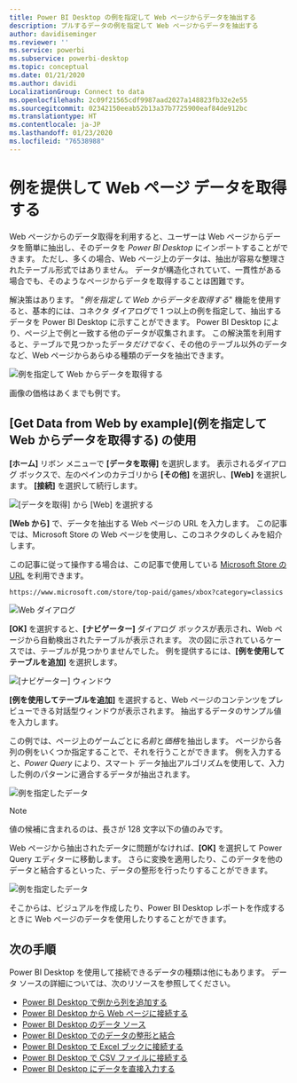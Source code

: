 ```yaml
---
title: Power BI Desktop の例を指定して Web ページからデータを抽出する
description: プルするデータの例を指定して Web ページからデータを抽出する
author: davidiseminger
ms.reviewer: ''
ms.service: powerbi
ms.subservice: powerbi-desktop
ms.topic: conceptual
ms.date: 01/21/2020
ms.author: davidi
LocalizationGroup: Connect to data
ms.openlocfilehash: 2c09f21565cdf9987aad2027a148823fb32e2e55
ms.sourcegitcommit: 02342150eeab52b13a37b7725900eaf84de912bc
ms.translationtype: HT
ms.contentlocale: ja-JP
ms.lasthandoff: 01/23/2020
ms.locfileid: "76538988"
---
```

# <a name="get-webpage-data-by-providing-examples"></a>例を提供して Web ページ データを取得する

Web ページからのデータ取得を利用すると、ユーザーは Web ページからデータを簡単に抽出し、そのデータを *Power BI Desktop* にインポートすることができます。 ただし、多くの場合、Web ページ上のデータは、抽出が容易な整理されたテーブル形式ではありません。 データが構造化されていて、一貫性がある場合でも、そのようなページからデータを取得することは困難です。

解決策はあります。 "*例を指定して Web からデータを取得する*" 機能を使用すると、基本的には、コネクタ ダイアログで 1 つ以上の例を指定して、抽出するデータを Power BI Desktop に示すことができます。 Power BI Desktop により、ページ上で例と一致する他のデータが収集されます。 この解決策を利用すると、テーブルで見つかったデータ*だけでなく*、その他のテーブル以外のデータなど、Web ページからあらゆる種類のデータを抽出できます。

![例を指定して Web からデータを取得する](media/desktop-connect-to-web-by-example/web-by-example_01.png)

画像の価格はあくまでも例です。

## <a name="using-get-data-from-web-by-example"></a>[Get Data from Web by example]\(例を指定して Web からデータを取得する\) の使用

**[ホーム]** リボン メニューで **[データを取得]** を選択します。 表示されるダイアログ ボックスで、左のペインのカテゴリから **[その他]** を選択し、**[Web]** を選択します。 **[接続]** を選択して続行します。

![[データを取得] から [Web] を選択する](media/desktop-connect-to-web-by-example/web-by-example_03.png)

**[Web から]** で、データを抽出する Web ページの URL を入力します。 この記事では、Microsoft Store の Web ページを使用し、このコネクタのしくみを紹介します。

この記事に従って操作する場合は、この記事で使用している [Microsoft Store の URL](https://www.microsoft.com/store/top-paid/games/xbox?category=classics) を利用できます。

    https://www.microsoft.com/store/top-paid/games/xbox?category=classics

![Web ダイアログ](media/desktop-connect-to-web-by-example/web-by-example_04.png)

**[OK]** を選択すると、**[ナビゲーター]** ダイアログ ボックスが表示され、Web ページから自動検出されたテーブルが表示されます。 次の図に示されているケースでは、テーブルが見つかりませんでした。 例を提供するには、**[例を使用してテーブルを追加]** を選択します。

![[ナビゲーター] ウィンドウ](media/desktop-connect-to-web-by-example/web-by-example_05.png)

**[例を使用してテーブルを追加]** を選択すると、Web ページのコンテンツをプレビューできる対話型ウィンドウが表示されます。 抽出するデータのサンプル値を入力します。

この例では、ページ上のゲームごとに*名前*と*価格*を抽出します。 ページから各列の例をいくつか指定することで、それを行うことができます。 例を入力すると、*Power Query* により、スマート データ抽出アルゴリズムを使用して、入力した例のパターンに適合するデータが抽出されます。

![例を指定したデータ](media/desktop-connect-to-web-by-example/web-by-example_06.png)

> [!NOTE]
> 値の候補に含まれるのは、長さが 128 文字以下の値のみです。

Web ページから抽出されたデータに問題がなければ、**[OK]** を選択して Power Query エディターに移動します。 さらに変換を適用したり、このデータを他のデータと結合するといった、データの整形を行ったりすることができます。

![例を指定したデータ](media/desktop-connect-to-web-by-example/web-by-example_07.png)

そこからは、ビジュアルを作成したり、Power BI Desktop レポートを作成するときに Web ページのデータを使用したりすることができます。

## <a name="next-steps"></a>次の手順

Power BI Desktop を使用して接続できるデータの種類は他にもあります。 データ ソースの詳細については、次のリソースを参照してください。

* [Power BI Desktop で例から列を追加する](desktop-add-column-from-example.md)
* [Power BI Desktop から Web ページに接続する](desktop-connect-to-web.md)
* [Power BI Desktop のデータ ソース](desktop-data-sources.md)
* [Power BI Desktop でのデータの整形と結合](desktop-shape-and-combine-data.md)
* [Power BI Desktop で Excel ブックに接続する](desktop-connect-excel.md)
* [Power BI Desktop で CSV ファイルに接続する](desktop-connect-csv.md)
* [Power BI Desktop にデータを直接入力する](desktop-enter-data-directly-into-desktop.md)

